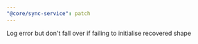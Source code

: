 ```yaml
---
"@core/sync-service": patch
---
```


Log error but don't fall over if failing to initialise recovered shape
